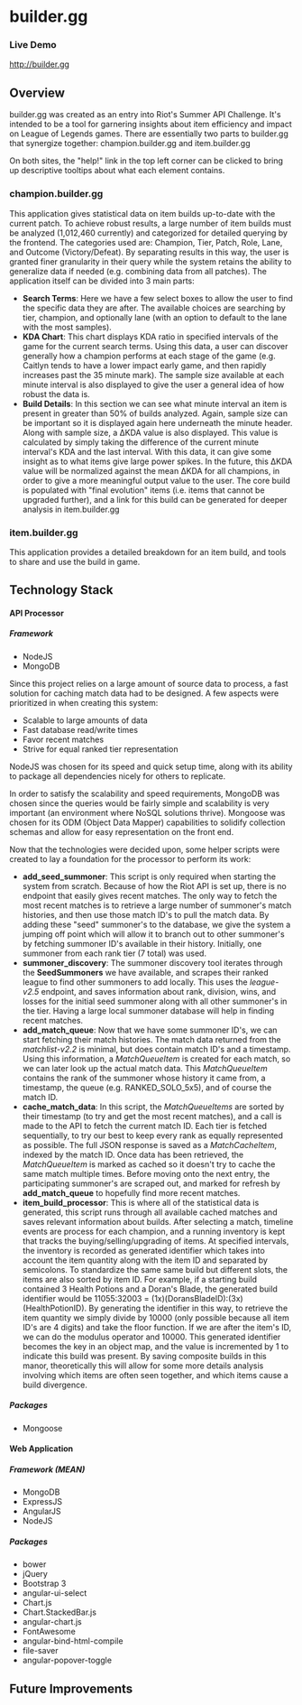 # builder.gg

### Live Demo

http://builder.gg

## Overview

builder.gg was created as an entry into Riot's Summer API Challenge.  It's intended to be a tool for garnering insights about item efficiency and impact on League of Legends games.  There are essentially two parts to builder.gg that synergize together: champion.builder.gg and item.builder.gg

On both sites, the "help!" link in the top left corner can be clicked to bring up descriptive tooltips about what each element contains.

### champion.builder.gg

This application gives statistical data on item builds up-to-date with the current patch.  To achieve robust results, a large number of item builds must be analyzed (1,012,460 currently) and categorized for detailed querying by the frontend.  The categories used are: Champion, Tier, Patch, Role, Lane, and Outcome (Victory/Defeat).  By separating results in this way, the user is granted finer granularity in their query while the system retains the ability to generalize data if needed (e.g. combining data from all patches).  The application itself can be divided into 3 main parts:

* **Search Terms**: Here we have a few select boxes to allow the user to find the specific data they are after.  The available choices are searching by tier, champion, and optionally lane (with an option to default to the lane with the most samples).
* **KDA Chart**: This chart displays KDA ratio in specified intervals of the game for the current search terms.  Using this data, a user can discover generally how a champion performs at each stage of the game (e.g. Caitlyn tends to have a lower impact early game, and then rapidly increases past the 35 minute mark).  The sample size available at each minute interval is also displayed to give the user a general idea of how robust the data is.
* **Build Details**: In this section we can see what minute interval an item is present in greater than 50% of builds analyzed.  Again, sample size can be important so it is displayed again here underneath the minute header.  Along with sample size, a ΔKDA value is also displayed.  This value is calculated by simply taking the difference of the current minute interval's KDA and the last interval.  With this data, it can give some insight as to what items give large power spikes.  In the future, this ΔKDA value will be normalized against the mean ΔKDA for all champions, in order to give a more meaningful output value to the user.  The core build is populated with "final evolution" items (i.e. items that cannot be upgraded further), and a link for this build can be generated for deeper analysis in item.builder.gg

### item.builder.gg

This application provides a detailed breakdown for an item build, and tools to share and use the build in game.

## Technology Stack

#### API Processor
##### Framework
* NodeJS
* MongoDB

Since this project relies on a large amount of source data to process, a fast solution for caching match data had to be designed.  A few aspects were prioritized in when creating this system:
* Scalable to large amounts of data
* Fast database read/write times
* Favor recent matches
* Strive for equal ranked tier representation

NodeJS was chosen for its speed and quick setup time, along with its ability to package all dependencies nicely for others to replicate.

In order to satisfy the scalability and speed requirements, MongoDB was chosen since the queries would be fairly simple and scalability is very important (an environment where NoSQL solutions thrive).  Mongoose was chosen for its ODM (Object Data Mapper) capabilities to solidify collection schemas and allow for easy representation on the front end.

Now that the technologies were decided upon, some helper scripts were created to lay a foundation for the processor to perform its work:
* **add_seed_summoner**: This script is only required when starting the system from scratch.  Because of how the Riot API is set up, there is no endpoint that easily gives recent matches.  The only way to fetch the most recent matches is to retrieve a large number of summoner's match histories, and then use those match ID's to pull the match data.  By adding these "seed" summoner's to the database, we give the system a jumping off point which will allow it to branch out to other summoner's by fetching summoner ID's available in their history.  Initially, one summoner from each rank tier (7 total) was used.
* **summoner_discovery**: The summoner discovery tool iterates through the **SeedSummoners** we have available, and scrapes their ranked league to find other summoners to add locally.  This uses the *league-v2.5* endpoint, and saves information about rank, division, wins, and losses for the initial seed summoner along with all other summoner's in the tier.  Having a large local summoner database will help in finding recent matches.
* **add_match_queue**: Now that we have some summoner ID's, we can start fetching their match histories.  The match data returned from the *matchlist-v2.2* is minimal, but does contain match ID's and a timestamp.  Using this information, a *MatchQueueItem* is created for each match, so we can later look up the actual match data.  This *MatchQueueItem* contains the rank of the summoner whose history it came from, a timestamp, the queue (e.g. RANKED_SOLO_5x5), and of course the match ID.
* **cache_match_data**: In this script, the *MatchQueueItems* are sorted by their timestamp (to try and get the most recent matches), and a call is made to the API to fetch the current match ID.  Each tier is fetched sequentially, to try our best to keep every rank as equally represented as possible.  The full JSON response is saved as a *MatchCacheItem*, indexed by the match ID.  Once data has been retrieved, the *MatchQueueItem* is marked as cached so it doesn't try to cache the same match multiple times.  Before moving onto the next entry, the participating summoner's are scraped out, and marked for refresh by **add_match_queue** to hopefully find more recent matches.
* **item_build_processor**: This is where all of the statistical data is generated, this script runs through all available cached matches and saves relevant information about builds.  After selecting a match, timeline events are process for each champion, and a running inventory is kept that tracks the buying/selling/upgrading of items.  At specified intervals, the inventory is recorded as generated identifier which takes into account the item quantity along with the item ID and separated by semicolons.  To standardize the same same build but different slots, the items are also sorted by item ID.  For example, if a starting build contained 3 Health Potions and a Doran's Blade, the generated build identifier would be 11055:32003 = (1x)(DoransBladeID):(3x)(HealthPotionID).  By generating the identifier in this way, to retrieve the item quantity we simply divide by 10000 (only possible because all item ID's are 4 digits) and take the floor function.  If we are after the item's ID, we can do the modulus operator and 10000.  This generated identifier becomes the key in an object map, and the value is incremented by 1 to indicate this build was present.  By saving composite builds in this manor, theoretically this will allow for some more details analysis involving which items are often seen together, and which items cause a build divergence.

##### Packages
* Mongoose

#### Web Application
##### Framework (MEAN)
* MongoDB
* ExpressJS
* AngularJS
* NodeJS

##### Packages
* bower
* jQuery
* Bootstrap 3
* angular-ui-select
* Chart.js
* Chart.StackedBar.js
* angular-chart.js
* FontAwesome
* angular-bind-html-compile
* file-saver
* angular-popover-toggle

## Future Improvements
